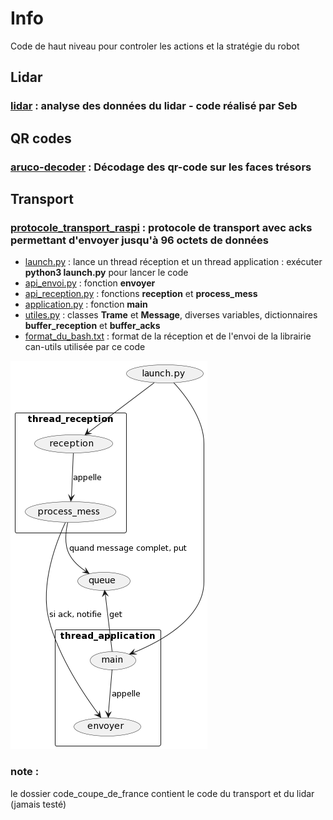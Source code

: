 # Info

Code de haut niveau pour controler les actions et la stratégie du robot

## Lidar

### [lidar](./lidar) : analyse des données du lidar - code réalisé par Seb 

## QR codes

### [aruco-decoder](./aruco-decoder) : Décodage des qr-code sur les faces trésors

## Transport 

### [protocole_transport_raspi](./protocole_transport_raspi) : protocole de transport avec acks permettant d'envoyer jusqu'à 96 octets de données 
- [launch.py](./protocole_transport_raspi/launch.py) : lance un thread réception et un thread application : exécuter **python3 launch.py** pour lancer le code 
- [api_envoi.py](./protocole_transport_raspi/api_envoi.py) : fonction **envoyer** 
- [api_reception.py](./protocole_transport_raspi/api_reception.py) : fonctions **reception** et **process_mess** 
- [application.py](./protocole_transport_raspi/application.py) : fonction **main** 
- [utiles.py](./protocole_transport_raspi/utiles.py) : classes **Trame** et **Message**, diverses variables, dictionnaires **buffer_reception** et **buffer_acks** 
- [format_du_bash.txt](./protocole_transport_raspi/doc/format_du_bash.txt) : format de la réception et de l'envoi de la librairie can-utils utilisée par ce code 

![diagramme](./protocole_transport_raspi/doc/diagramme_explicatif.png)


### note : 
le dossier code_coupe_de_france contient le code du transport et du lidar (jamais testé) 
